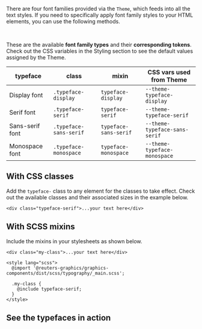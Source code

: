 There are four font families provided via the `Theme`, which feeds into all the text styles. If you need to specifically apply font family styles to your HTML elements, you can use the following methods.

<br />

These are the available **font family types** and their **corresponding tokens**. Check out the CSS variables in the Styling section to see the default values assigned by the Theme.

| typeface        | class                  | mixin                 | CSS vars used from Theme      |
| --------------- | ---------------------- | --------------------- | ----------------------------- |
| Display font    | `.typeface-display`    | `typeface-display`    | `--theme-typeface-display`    |
| Serif font      | `.typeface-serif`      | `typeface-serif`      | `--theme-typeface-serif`      |
| Sans-serif font | `.typeface-sans-serif` | `typeface-sans-serif` | `--theme-typeface-sans-serif` |
| Monospace font  | `.typeface-monospace`  | `typeface-monospace`  | `--theme-typeface-monospace`  |

## With CSS classes

Add the `typeface-` class to any element for the classes to take effect. Check out the available classes and their associated sizes in the example below.

```svelte
<div class="typeface-serif">...your text here</div>
```

## With SCSS mixins

Include the mixins in your stylesheets as shown below.

```svelte
<div class="my-class">...your text here</div>

<style lang="scss">
  @import '@reuters-graphics/graphics-components/dist/scss/typography/_main.scss';

  .my-class {
    @include typeface-serif;
  }
</style>
```

## See the typefaces in action
